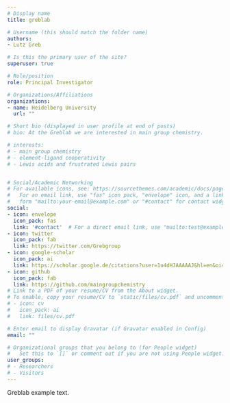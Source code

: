 ```yaml
---
# Display name
title: greblab

# Username (this should match the folder name)
authors:
- Lutz Greb

# Is this the primary user of the site?
superuser: true

# Role/position
role: Principal Investigator

# Organizations/Affiliations
organizations:
- name: Heidelberg University
  url: ""

# Short bio (displayed in user profile at end of posts)
# bio: At the Greblab we are interested in main group chemistry.

# interests:
# - main group chemistry
# - element-ligand cooperativity
# - Lewis acids and frustrated Lewis pairs


# Social/Academic Networking
# For available icons, see: https://sourcethemes.com/academic/docs/page-builder/#icons
#   For an email link, use "fas" icon pack, "envelope" icon, and a link in the
#   form "mailto:your-email@example.com" or "#contact" for contact widget.
social:
- icon: envelope
  icon_pack: fas
  link: '#contact'  # For a direct email link, use "mailto:test@example.org".
- icon: twitter
  icon_pack: fab
  link: https://twitter.com/Grebgroup
- icon: google-scholar
  icon_pack: ai
  link: https://scholar.google.de/citations?user=1u4dHJAAAAAJ&hl=en&oi=ao
- icon: github
  icon_pack: fab
  link: https://github.com/maingroupchemistry
# Link to a PDF of your resume/CV from the About widget.
# To enable, copy your resume/CV to `static/files/cv.pdf` and uncomment the lines below.
# - icon: cv
#   icon_pack: ai
#   link: files/cv.pdf

# Enter email to display Gravatar (if Gravatar enabled in Config)
email: ""

# Organizational groups that you belong to (for People widget)
#   Set this to `[]` or comment out if you are not using People widget.
user_groups:
# - Researchers
# - Visitors
---
```


Greblab example text.


